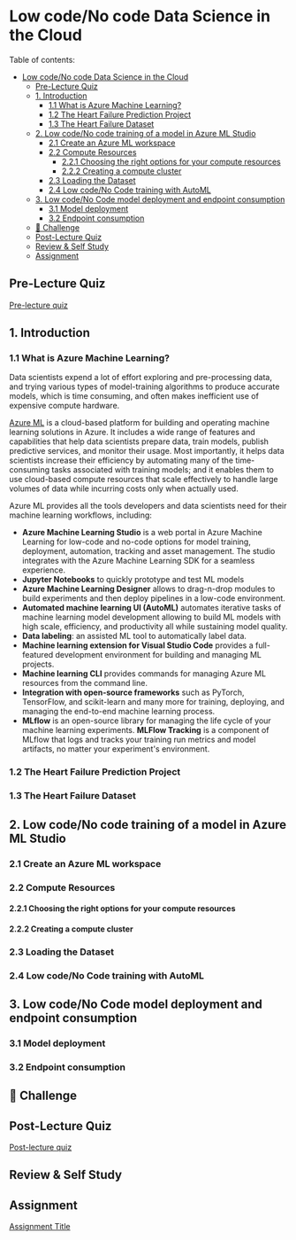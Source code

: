 # Low code/No code Data Science in the Cloud

Table of contents:

- [Low code/No code Data Science in the Cloud](#low-codeno-code-data-science-in-the-cloud)
  - [Pre-Lecture Quiz](#pre-lecture-quiz)
  - [1. Introduction](#1-introduction)
    - [1.1 What is Azure Machine Learning?](#11-what-is-azure-machine-learning)
    - [1.2 The Heart Failure Prediction Project](#12-the-heart-failure-prediction-project)
    - [1.3 The Heart Failure Dataset](#13-the-heart-failure-dataset)
  - [2. Low code/No code training of a model in Azure ML Studio](#2-low-codeno-code-training-of-a-model-in-azure-ml-studio)
    - [2.1 Create an Azure ML workspace](#21-create-an-azure-ml-workspace)
    - [2.2 Compute Resources](#22-compute-resources)
      - [2.2.1 Choosing the right options for your compute resources](#221-choosing-the-right-options-for-your-compute-resources)
      - [2.2.2 Creating a compute cluster](#222-creating-a-compute-cluster)
    - [2.3 Loading the Dataset](#23-loading-the-dataset)
    - [2.4 Low code/No Code training with AutoML](#24-low-codeno-code-training-with-automl)
  - [3. Low code/No Code model deployment and endpoint consumption](#3-low-codeno-code-model-deployment-and-endpoint-consumption)
    - [3.1 Model deployment](#31-model-deployment)
    - [3.2 Endpoint consumption](#32-endpoint-consumption)
  - [🚀 Challenge](#-challenge)
  - [Post-Lecture Quiz](#post-lecture-quiz)
  - [Review & Self Study](#review--self-study)
  - [Assignment](#assignment)
## Pre-Lecture Quiz

[Pre-lecture quiz]()
## 1. Introduction
### 1.1 What is Azure Machine Learning?
Data scientists expend a lot of effort exploring and pre-processing data, and trying various types of model-training algorithms to produce accurate models, which is time consuming, and often makes inefficient use of expensive compute hardware.

[Azure ML](https://docs.microsoft.com/EN-US/azure/machine-learning/overview-what-is-azure-machine-learning) is a cloud-based platform for building and operating machine learning solutions in Azure. It includes a wide range of features and capabilities that help data scientists prepare data, train models, publish predictive services, and monitor their usage. Most importantly, it helps data scientists increase their efficiency by automating many of the time-consuming tasks associated with training models; and it enables them to use cloud-based compute resources that scale effectively to handle large volumes of data while incurring costs only when actually used.

Azure ML provides all the tools developers and data scientists need for their machine learning workflows, including:

- **Azure Machine Learning Studio** is a web portal in Azure Machine Learning for low-code and no-code options for model training, deployment, automation, tracking and asset management. The studio integrates with the Azure Machine Learning SDK for a seamless experience.
- **Jupyter Notebooks** to quickly prototype and test ML models
- **Azure Machine Learning Designer** allows to drag-n-drop modules to build experiments and then deploy pipelines in a low-code environment.
- **Automated machine learning UI (AutoML)** automates iterative tasks of machine learning model development allowing to build ML models with high scale, efficiency, and productivity all while sustaining model quality.
- **Data labeling**: an assisted ML tool to automatically label data.
- **Machine learning extension for Visual Studio Code** provides a full-featured development environment for building and managing ML projects.
- **Machine learning CLI** provides commands for managing Azure ML resources from the command line.
- **Integration with open-source frameworks** such as PyTorch, TensorFlow, and scikit-learn and many more for training, deploying, and managing the end-to-end machine learning process.
- **MLflow** is an open-source library for managing the life cycle of your machine learning experiments. **MLFlow Tracking** is a component of MLflow that logs and tracks your training run metrics and model artifacts, no matter your experiment's environment.

### 1.2 The Heart Failure Prediction Project
### 1.3 The Heart Failure Dataset
## 2. Low code/No code training of a model in Azure ML Studio
### 2.1 Create an Azure ML workspace
### 2.2 Compute Resources
#### 2.2.1 Choosing the right options for your compute resources
#### 2.2.2 Creating a compute cluster
### 2.3 Loading the Dataset
### 2.4 Low code/No Code training with AutoML 
## 3. Low code/No Code model deployment and endpoint consumption
### 3.1 Model deployment
### 3.2 Endpoint consumption
## 🚀 Challenge


## Post-Lecture Quiz

[Post-lecture quiz]()

## Review & Self Study


## Assignment

[Assignment Title](assignment.md)



